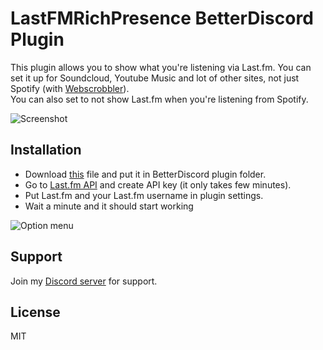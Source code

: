 # LastFMRichPresence BetterDiscord Plugin
This plugin allows you to show what you're listening via Last.fm. You can set it up for Soundcloud, Youtube Music and lot of other sites, not just Spotify (with [Webscrobbler](https://chrome.google.com/webstore/detail/web-scrobbler/hhinaapppaileiechjoiifaancjggfjm?hl=en)).  
You can also set to not show Last.fm when you're listening from Spotify.  
  
![Screenshot](https://lune.dimden.dev/429af1856e.png)  
  
## Installation
* Download [this](https://raw.githubusercontent.com/dimdenGD/LastFMRichPresence/main/LastFMRichPresence.plugin.js) file and put it in BetterDiscord plugin folder.  
* Go to [Last.fm API](https://www.last.fm/api) and create API key (it only takes few minutes).  
* Put Last.fm and your Last.fm username in plugin settings.  
* Wait a minute and it should start working  
  
![Option menu](https://lune.dimden.dev/29fcedb94f.png)  
  
## Support
Join my [Discord server](https://discord.gg/TBAM6T7AYc) for support.  

## License
MIT
